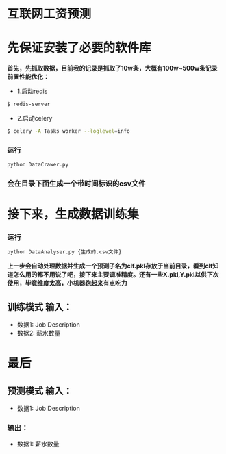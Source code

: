 # 互联网工资预测

# 先保证安装了必要的软件库

**首先，先抓取数据，目前我的记录是抓取了10w条，大概有100w~500w条记录**
**前置性能优化：**
* 1.启动redis
```bash
$ redis-server
```
* 2.启动celery
```bash
$ celery -A Tasks worker --loglevel=info
```
### 运行
```bash
python DataCrawer.py
```
### 会在目录下面生成一个带时间标识的csv文件


# 接下来，生成数据训练集
### 运行
```bash
python DataAnalyser.py {生成的.csv文件}
```
**上一步会自动处理数据并生成一个预测子名为clf.pkl存放于当前目录，看到clf知道怎么用的都不用说了吧，接下来主要调准精度。还有一些X.pkl,Y.pkl以供下次使用，毕竟维度太高，小机器跑起来有点吃力**


## 训练模式 输入：
* 数据1: Job Description
* 数据2: 薪水数量

# 最后

## 预测模式 输入：
* 数据1: Job Description

### 输出：
* 数据1: 薪水数量
